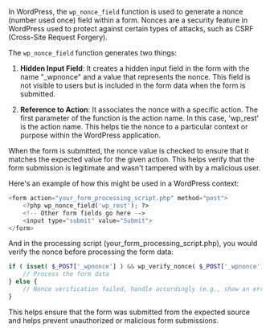 In WordPress, the `wp_nonce_field` function is used to generate a nonce (number used once) field within a form. Nonces are a security feature in WordPress used to protect against certain types of attacks, such as CSRF (Cross-Site Request Forgery).

The `wp_nonce_field` function generates two things:

1. **Hidden Input Field**: It creates a hidden input field in the form with the name "_wpnonce" and a value that represents the nonce. This field is not visible to users but is included in the form data when the form is submitted.

2. **Reference to Action**: It associates the nonce with a specific action. The first parameter of the function is the action name. In this case, 'wp_rest' is the action name. This helps tie the nonce to a particular context or purpose within the WordPress application.

When the form is submitted, the nonce value is checked to ensure that it matches the expected value for the given action. This helps verify that the form submission is legitimate and wasn't tampered with by a malicious user.

Here's an example of how this might be used in a WordPress context:
```php
<form action="your_form_processing_script.php" method="post">
    <?php wp_nonce_field('wp_rest'); ?>
    <!-- Other form fields go here -->
    <input type="submit" value="Submit">
</form>

```

And in the processing script (your_form_processing_script.php), you would verify the nonce before processing the form data:

```php
if ( isset( $_POST['_wpnonce'] ) && wp_verify_nonce( $_POST['_wpnonce'], 'wp_rest' ) ) {
    // Process the form data
} else {
    // Nonce verification failed, handle accordingly (e.g., show an error message)
}

```
This helps ensure that the form was submitted from the expected source and helps prevent unauthorized or malicious form submissions.

